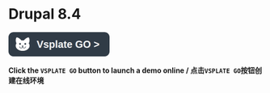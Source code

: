 # Drupal 8.4

<a href="https://www.vsplate.com/?docker-compose=https://github.com/vsplate/dcenvs/drupal/8.4"><img alt="VSPLATE GO" src="https://raw.githubusercontent.com/vsplate/images/master/vsgo_btn.png" width="200px"></a>

**Click the `VSPLATE GO` button to launch a demo online / 点击`VSPLATE GO`按钮创建在线环境**